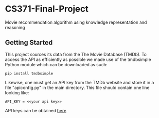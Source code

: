 # CS371-Final-Project

Movie recommendation algorithm using knowledge representation and reasoning

## Getting Started

This project sources its data from the The Movie Database (TMDb). To access the API as efficiently as possible we made use of the tmdbsimple Python module which can be downloaded as such:

`pip install tmdbsimple`

Likewise, one must get an API key from the TMDb website and store it in a file "apiconfig.py" in the main directory. This file should contain one line looking like:

`API_KEY = <<your api key>>`

API keys can be obtained [here](https://developers.themoviedb.org/3/getting-started/introduction).

